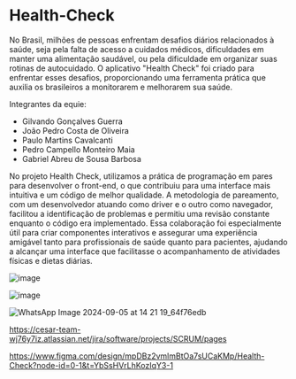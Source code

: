 # Health-Check


No Brasil, milhões de pessoas enfrentam desafios diários relacionados à saúde, seja pela falta de acesso a cuidados médicos, dificuldades em manter uma alimentação saudável, ou pela dificuldade em organizar suas rotinas de autocuidado. O aplicativo "Health Check" foi criado para enfrentar esses desafios, proporcionando uma ferramenta prática que auxilia os brasileiros a monitorarem e melhorarem sua saúde.

Integrantes da equie:

  - Gilvando Gonçalves Guerra 
  - João Pedro Costa de Oliveira 
  - Paulo Martins Cavalcanti 
  - Pedro Campello Monteiro Maia 
  - Gabriel Abreu de Sousa Barbosa

No projeto Health Check, utilizamos a prática de programação em pares para desenvolver o front-end, o que contribuiu para uma interface mais intuitiva e um código de melhor qualidade. A metodologia de pareamento, com um desenvolvedor atuando como driver e o outro como navegador, facilitou a identificação de problemas e permitiu uma revisão constante enquanto o código era implementado. Essa colaboração foi especialmente útil para criar componentes interativos e assegurar uma experiência amigável tanto para profissionais de saúde quanto para pacientes, ajudando a alcançar uma interface que facilitasse o acompanhamento de atividades físicas e dietas diárias.

![image](https://github.com/user-attachments/assets/21738390-400f-4a77-ba5c-dfe900cd1990)


![image](https://github.com/user-attachments/assets/dedf58b4-bc9f-4610-b454-89a5a107dc49)


![WhatsApp Image 2024-09-05 at 14 21 19_64f76edb](https://github.com/user-attachments/assets/c45a617a-256d-49ef-9930-89887051b8fe)

https://cesar-team-wj76y7iz.atlassian.net/jira/software/projects/SCRUM/pages

https://www.figma.com/design/mpDBz2vmlmBtOa7sUCaKMp/Health-Check?node-id=0-1&t=YbSsHVrLhKozIqY3-1
